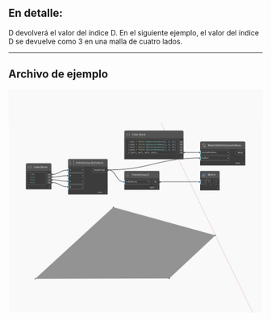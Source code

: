 ## En detalle:
D devolverá el valor del índice D. En el siguiente ejemplo, el valor del índice D se devuelve como 3 en una malla de cuatro lados.
___
## Archivo de ejemplo

![D](./Autodesk.DesignScript.Geometry.IndexGroup.D_img.jpg)

